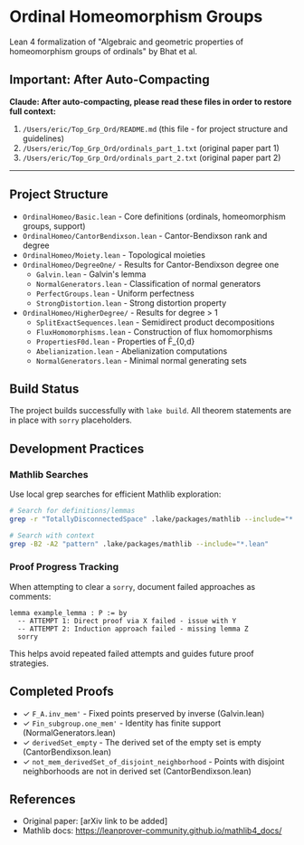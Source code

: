 # Ordinal Homeomorphism Groups

Lean 4 formalization of "Algebraic and geometric properties of homeomorphism groups of ordinals" by Bhat et al.

## Important: After Auto-Compacting

**Claude: After auto-compacting, please read these files in order to restore full context:**

1. `/Users/eric/Top_Grp_Ord/README.md` (this file - for project structure and guidelines)
2. `/Users/eric/Top_Grp_Ord/ordinals_part_1.txt` (original paper part 1)
3. `/Users/eric/Top_Grp_Ord/ordinals_part_2.txt` (original paper part 2)

---

## Project Structure

- `OrdinalHomeo/Basic.lean` - Core definitions (ordinals, homeomorphism groups, support)
- `OrdinalHomeo/CantorBendixson.lean` - Cantor-Bendixson rank and degree
- `OrdinalHomeo/Moiety.lean` - Topological moieties
- `OrdinalHomeo/DegreeOne/` - Results for Cantor-Bendixson degree one
  - `Galvin.lean` - Galvin's lemma
  - `NormalGenerators.lean` - Classification of normal generators
  - `PerfectGroups.lean` - Uniform perfectness
  - `StrongDistortion.lean` - Strong distortion property
- `OrdinalHomeo/HigherDegree/` - Results for degree > 1
  - `SplitExactSequences.lean` - Semidirect product decompositions
  - `FluxHomomorphisms.lean` - Construction of flux homomorphisms
  - `PropertiesF0d.lean` - Properties of F̄_{0,d}
  - `Abelianization.lean` - Abelianization computations
  - `NormalGenerators.lean` - Minimal normal generating sets

## Build Status

The project builds successfully with `lake build`. All theorem statements are in place with `sorry` placeholders.

## Development Practices

### Mathlib Searches

Use local grep searches for efficient Mathlib exploration:
```bash
# Search for definitions/lemmas
grep -r "TotallyDisconnectedSpace" .lake/packages/mathlib --include="*.lean"

# Search with context
grep -B2 -A2 "pattern" .lake/packages/mathlib --include="*.lean"
```

### Proof Progress Tracking

When attempting to clear a `sorry`, document failed approaches as comments:
```lean
lemma example_lemma : P := by
  -- ATTEMPT 1: Direct proof via X failed - issue with Y
  -- ATTEMPT 2: Induction approach failed - missing lemma Z
  sorry
```

This helps avoid repeated failed attempts and guides future proof strategies.

## Completed Proofs

- ✓ `F_A.inv_mem'` - Fixed points preserved by inverse (Galvin.lean)
- ✓ `Fin_subgroup.one_mem'` - Identity has finite support (NormalGenerators.lean)
- ✓ `derivedSet_empty` - The derived set of the empty set is empty (CantorBendixson.lean)
- ✓ `not_mem_derivedSet_of_disjoint_neighborhood` - Points with disjoint neighborhoods are not in derived set (CantorBendixson.lean)

## References

- Original paper: [arXiv link to be added]
- Mathlib docs: https://leanprover-community.github.io/mathlib4_docs/